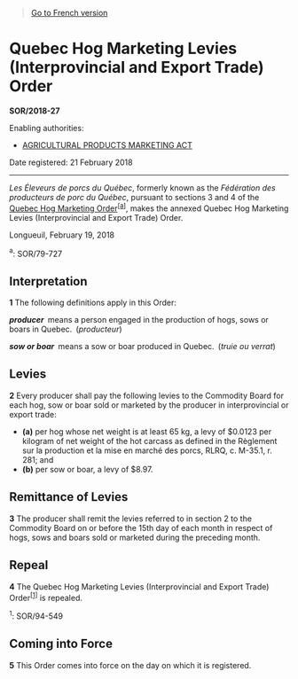 > [Go to French version](/fr/Règlements/Décrets,%20ordonnances%20et%20règlements%20statutaires/2018/27.md)

# Quebec Hog Marketing Levies (Interprovincial and Export Trade) Order

**SOR/2018-27**

Enabling authorities: 
- [AGRICULTURAL PRODUCTS MARKETING ACT](/en/Acts/Revised%20Statutes%20of%20Canada/A/A-6.md)

Date registered: 21 February 2018

----------

*Les Éleveurs de porcs du Québec*, formerly known as the *Fédération des producteurs de porc du Québec*, pursuant to sections 3 and 4 of the [Quebec Hog Marketing Order](/en/Regulations/Statutory%20Orders%20and%20Regulations/79/727.md)<sup><a href='#fn_81000-2-3040-E_hq_19716'>[a]</a></sup>, makes the annexed Quebec Hog Marketing Levies (Interprovincial and Export Trade) Order.

Longueuil, February 19, 2018



<a name='fn_81000-2-3040-E_hq_19716'><sup>a</sup></a>: SOR/79-727<br />


## Interpretation


**1** The following definitions apply in this Order:

***producer*** means a person engaged in the production of hogs, sows or boars in Quebec. (*producteur*)

***sow or boar*** means a sow or boar produced in Quebec. (*truie ou verrat*)




## Levies


**2** Every producer shall pay the following levies to the Commodity Board for each hog, sow or boar sold or marketed by the producer in interprovincial or export trade:
- **(a)** per hog whose net weight is at least 65 kg, a levy of $0.0123 per kilogram of net weight of the hot carcass as defined in the Règlement sur la production et la mise en marché des porcs, RLRQ, c. M-35.1, r. 281; and
- **(b)** per sow or boar, a levy of $8.97.




## Remittance of Levies


**3** The producer shall remit the levies referred to in section 2 to the Commodity Board on or before the 15th day of each month in respect of hogs, sows and boars sold or marketed during the preceding month.




## Repeal


**4** The Quebec Hog Marketing Levies (Interprovincial and Export Trade) Order<sup><a href='#fn_81000-2-3040-E_hq_19911'>[1]</a></sup> is repealed.

<a name='fn_81000-2-3040-E_hq_19911'><sup>1</sup></a>: SOR/94-549<br />




## Coming into Force


**5** This Order comes into force on the day on which it is registered.


